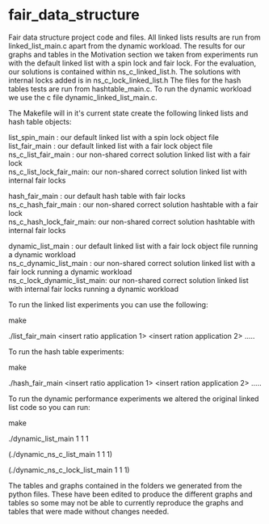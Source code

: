 # fair_data_structure
Fair data structure project code and files.
All linked lists results are run from linked_list_main.c apart from the dynamic workload. The results for our graphs and tables in the Motivation section we taken from experiments run with the default linked list with a spin lock and fair lock. For the evaluation, our solutions is contained within ns_c_linked_list.h. The solutions with internal locks added is in ns_c_lock_linked_list.h The files for the hash tables tests are run from hashtable_main.c. To run the dynamic workload we use the c file dynamic_linked_list_main.c.

The Makefile will in it's current state create the following linked lists and hash table objects:

list_spin_main : our default linked list with a spin lock object file              
list_fair_main : our default linked list with a fair lock object file                      
ns_c_list_fair_main : our non-shared correct solution linked list with a fair lock                                
ns_c_list_lock_fair_main: our non-shared correct solution linked list with internal fair locks                  

hash_fair_main : our default hash table with fair locks                      
ns_c_hash_fair_main : our non-shared correct solution hashtable with a fair lock                  
ns_c_hash_lock_fair_main: our non-shared correct solution hashtable with internal fair locks                  

dynamic_list_main : our default linked list with a fair lock object file running a dynamic workload                     
ns_c_dynamic_list_main : our non-shared correct solution linked list with a fair lock running a dynamic workload                                 
ns_c_lock_dynamic_list_main: our non-shared correct solution linked list with internal fair locks running a dynamic workload     

To run the linked list experiments you can use the following:

make

./list_fair_main <no applications> <insert ratio application 1> <insert ration application 2> ..... <duration>



To run the hash table experiments:

make

./hash_fair_main <no buckets> <no applications> <insert ratio application 1> <insert ration application 2> ..... <duration>



To run the dynamic performance experiments we altered the original linked list code so you can run:

make

./dynamic_list_main 1 1 1 

(./dynamic_ns_c_list_main 1 1 1)

(./dynamic_ns_c_lock_list_main 1 1 1)



The tables and graphs contained in the folders we generated from the python files. These have been edited to produce the different graphs and tables so some may not be able to currently reproduce the graphs and tables that were made without changes needed.
